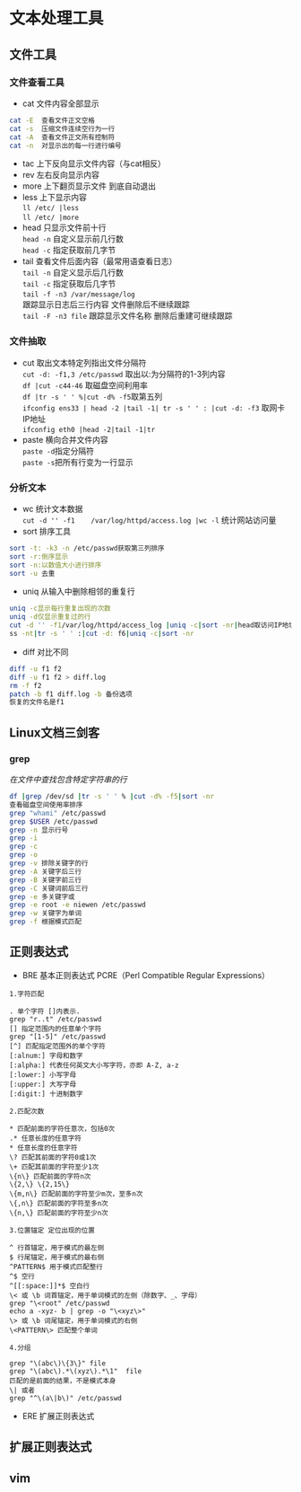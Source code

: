 # 文本处理工具
## 文件工具
### 文件查看工具
- cat 文件内容全部显示
```bash
cat -E  查看文件正文空格
cat -s  压缩文件连续空行为一行
cat -A  查看文件正文所有控制符
cat -n  对显示出的每一行进行编号
```
- tac  上下反向显示文件内容（与cat相反）
- rev  左右反向显示内容
- more  上下翻页显示文件 到底自动退出
- less  上下显示内容   
`ll /etc/ |less`    
`ll /etc/ |more`
- head 只显示文件前十行   
`head -n` 自定义显示前几行数   
`head -c` 指定获取前几字节
- tail 查看文件后面内容（最常用语查看日志）  
`tail -n`  自定义显示后几行数   
`tail -c`   指定获取后几字节   
`tail -f -n3 /var/message/log`  
跟踪显示日志后三行内容  文件删除后不继续跟踪   
`tail -F -n3 file` 跟踪显示文件名称  删除后重建可继续跟踪
### 文件抽取
- cut 取出文本特定列指出文件分隔符  
`cut -d: -f1,3 /etc/passwd` 取出以:为分隔符的1-3列内容   
`df |cut -c44-46` 取磁盘空间利用率  
`df |tr -s ' ' %|cut -d% -f5`取第五列  
`ifconfig ens33 | head -2 |tail -1| tr -s ' ' : |cut -d: -f3` 取网卡IP地址  
`ifconfig eth0 |head -2|tail -1|tr `
- paste 横向合并文件内容  
`paste -d`指定分隔符  
`paste -s`把所有行变为一行显示
### 分析文本
- wc 统计文本数据   
`cut -d '' -f1    /var/log/httpd/access.log |wc -l`
统计网站访问量
- sort 排序工具  
```bash
sort -t: -k3 -n /etc/passwd获取第三列排序  
sort -r:倒序显示  
sort -n:以数值大小进行排序  
sort -u 去重
```

- uniq 从输入中删除相邻的重复行
```bash
uniq -c显示每行重复出现的次数
uniq -d仅显示重复过的行  
cut -d '' -f1/var/log/httpd/access_log |uniq -c|sort -nr|head取访问IP地址前十
ss -nt|tr -s ' ' :|cut -d: f6|uniq -c|sort -nr
```
- diff 对比不同  
```bash
diff -u f1 f2
diff -u f1 f2 > diff.log
rm -f f2
patch -b f1 diff.log -b 备份选项
恢复的文件名是f1
```
## Linux文档三剑客
### grep 
*在文件中查找包含特定字符串的行*
```bash
df |grep /dev/sd |tr -s ' ' % |cut -d% -f5|sort -nr
查看磁盘空间使用率排序  
grep "whami" /etc/passwd
grep $USER /etc/passwd
grep -n 显示行号
grep -i
grep -c
grep -o
grep -v 排除关键字的行
grep -A 关键字后三行
grep -B 关键字前三行
grep -C 关键词前后三行
grep -e 多关键字或
grep -e root -e niewen /etc/passwd
grep -w 关键字为单词
grep -f 根据模式匹配
```

## 正则表达式
- BRE 基本正则表达式   PCRE（Perl Compatible Regular Expressions）
```
1.字符匹配

. 单个字符 []内表示.
grep "r..t" /etc/passwd
[] 指定范围内的任意单个字符
grep "[1-5]" /etc/passwd
[^] 匹配指定范围外的单个字符
[:alnum:] 字母和数字
[:alpha:] 代表任何英文大小写字符，亦即 A-Z, a-z
[:lower:] 小写字母 
[:upper:] 大写字母
[:digit:] 十进制数字

2.匹配次数

* 匹配前面的字符任意次，包括0次
.* 任意长度的任意字符
* 任意长度的任意字符
\? 匹配其前面的字符0或1次
\+ 匹配其前面的字符至少1次
\{n\} 匹配前面的字符n次
\{2,\} \{2,15\}
\{m,n\} 匹配前面的字符至少m次，至多n次
\{,n\} 匹配前面的字符至多n次
\{n,\} 匹配前面的字符至少n次

3.位置锚定 定位出现的位置

^ 行首锚定，用于模式的最左侧
$ 行尾锚定，用于模式的最右侧
^PATTERN$ 用于模式匹配整行
^$ 空行
^[[:space:]]*$ 空白行
\< 或 \b 词首锚定，用于单词模式的左侧（除数字、_、字母）
grep "\<root" /etc/passwd
echo a -xyz- b | grep -o "\<xyz\>"
\> 或 \b 词尾锚定，用于单词模式的右侧
\<PATTERN\> 匹配整个单词

4.分组

grep "\(abc\)\{3\}" file
grep "\(abc\).*\(xyz\).*\1"  file
匹配的是前面的结果，不是模式本身
\| 或者
grep "^\(a\|b\)" /etc/passwd
```

- ERE 扩展正则表达式

## 扩展正则表达式
## vim
